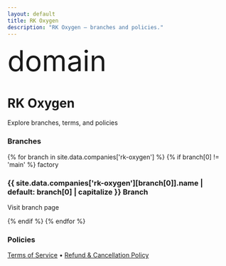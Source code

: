 ```yaml
---
layout: default
title: RK Oxygen
description: "RK Oxygen — branches and policies."
---
```


<div class="mui-hero mui-hero--bleed">
  <div class="mui-hero-content">
    <div class="mui-hero-icon">
      <span class="material-icons" style="font-size: 4rem;">domain</span>
    </div>
    <h1 class="mui-hero-title">RK Oxygen</h1>
    <p class="mui-hero-subtitle">Explore branches, terms, and policies</p>
  </div>
</div>

<div class="mui-card">
  <h3>Branches</h3>
  <div class="mui-features-grid">
    {% for branch in site.data.companies['rk-oxygen'] %}
      {% if branch[0] != 'main' %}
        <a href="/companies/rk-oxygen/{{ branch[0] }}/" class="mui-feature-card" style="text-decoration:none;">
          <span class="material-icons mui-feature-icon">factory</span>
          <h3>{{ site.data.companies['rk-oxygen'][branch[0]].name | default: branch[0] | capitalize }} Branch</h3>
          <p>Visit branch page</p>
        </a>
      {% endif %}
    {% endfor %}
  </div>
</div>

<div class="mui-card">
  <h3>Policies</h3>
  <p>
    <a href="/companies/rk-oxygen/terms/">Terms of Service</a> •
    <a href="/companies/rk-oxygen/refund-policy/">Refund & Cancellation Policy</a>
  </p>
</div>
